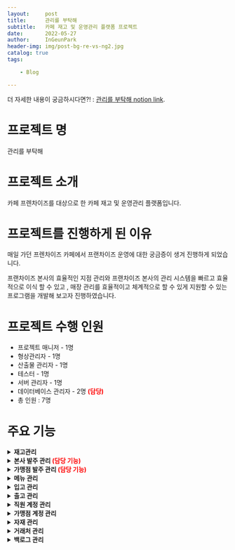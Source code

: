 ```yaml
---
layout:     post
title:      관리를 부탁해
subtitle:   카페 재고 및 운영관리 플랫폼 프로젝트
date:       2022-05-27
author:     InGeunPark
header-img: img/post-bg-re-vs-ng2.jpg
catalog: true
tags:

    - Blog

---
```


더 자세한 내용이 궁금하시다면?! : [관리를 부탁해 notion link](https://www.notion.so/c5422121f77a4cbaa35678d491d4f046).

# 프로젝트 명

관리를 부탁해



# 프로젝트 소개

카페 프렌차이즈를 대상으로 한 카페 재고 및 운영관리 플랫폼입니다.



# 프로젝트를 진행하게 된 이유

매일 가던 프렌차이즈 카페에서 프랜차이즈 운영에 대한 궁금증이 생겨 진행하게 되었습니다.

 프랜차이즈 본사의 효율적인 지점 관리와 프랜차이즈 본사의 관리 시스템을 빠르고 효율적으로 이식 할 수 있고 , 매장 관리를 효율적이고 체계적으로 할 수 있게 지원할 수 있는 프로그램을 개발해 보고자 진행하였습니다.



# 프로젝트 수행 인원

- 프로젝트 매니저 - 1명
- 형상관리자 - 1명
- 산출물 관리자 - 1명
- 테스터 - 1명
- 서버 관리자 - 1명
- 데이터베이스 관리자 -  2명 <font style="color:red; font-weight:bold">(담당)</font>
- 총 인원 : 7명



# 주요 기능

<details>
<summary style="font-weight:bold">재고관리</summary>
    <div markdown="1">
       	<ol>
        	물품을 등록, 수정, 삭제를 할 수 있습니다.
        </ol>
        <ol>
            바코드를 생성해줌으로써 관리의 효율성을 증대시켰습니다.
        </ol>
        <ol>
            거래처를 입력하고 입,출고 관리를 할 수 있습니다.
        </ol>
        <ol>
            과거 히스토리 내역을 확인함으로써 합리적인 의사결정을 할 수 있습니다.
        </ol>
        <ol>
            재고 분석을 함으로써 합리적인 재고생산계획을 세울 수 있습니다.
        </ol>
    </div>
</details>


<details>
<summary style="font-weight:bold">본사 발주 관리<font style="color:red"> (담당 기능)</font></summary>
    <div markdown="1">
		&nbsp;&nbsp;&nbsp;&nbsp;&nbsp;&nbsp; - 본사 직원은 원하는 상품을 원하는 수량만큼 발주합니다. <br>
		&nbsp;&nbsp;&nbsp;&nbsp;&nbsp;&nbsp; - 검색을 통해 발주 가능한 상품을 조회할 수 있습니다. <br>
		&nbsp;&nbsp;&nbsp;&nbsp;&nbsp;&nbsp; - 같은 상품에 대해 본사와 계약한 거래처를 선택할 수 있습니다. <br>
		&nbsp;&nbsp;&nbsp;&nbsp;&nbsp;&nbsp; - 발주 신청 후 거래처와 합의 후 발주 처리 상태를 변경할 수 있습니다. <br>
    </div>
</details>


<details>
<summary style="font-weight:bold">가맹점 발주 관리<font style="color:red"> (담당 기능)</font></summary>
    <div markdown="1">
		&nbsp;&nbsp;&nbsp;&nbsp;&nbsp;&nbsp; - 가맹점 직원은 원하는 상품을 원하는 수량만큼 발주합니다. <br>
		&nbsp;&nbsp;&nbsp;&nbsp;&nbsp;&nbsp; - 발주 신청 가능 물품 목록을 조회할 수 있습니다. <br>
		&nbsp;&nbsp;&nbsp;&nbsp;&nbsp;&nbsp; - 각 물품에 대한 설명과 이미지를 조회할 수 있습니다. <br>
		&nbsp;&nbsp;&nbsp;&nbsp;&nbsp;&nbsp; - 본사 직원은 가맹점 발주에 대해 승인 처리 할 수 있습니다. <br>
		&nbsp;&nbsp;&nbsp;&nbsp;&nbsp;&nbsp; - 가맹점은 발주 받은 물품에 대해 문제가 존재할 경우 이슈를 제기할 수 있습니다. <br>
		&nbsp;&nbsp;&nbsp;&nbsp;&nbsp;&nbsp; - 본사 직원은 가맹점이 제기한 이슈에 대해 확인하고 교환 처리해 줄 수 있습니다. <br>
    </div>
</details>


<details>
<summary style="font-weight:bold">메뉴 관리</summary>
    <div markdown="1">
		&nbsp;&nbsp;&nbsp;&nbsp;&nbsp;&nbsp; - 본사는 메뉴를 등록, 수정, 삭제, 상세보기를 할 수 있고 가맹점은 메뉴를 상세보기 할 수 있습니다. <br>
		&nbsp;&nbsp;&nbsp;&nbsp;&nbsp;&nbsp; - 메뉴를 생성해줌으로써 메뉴의 원재료를 조회할 수 있습니다. <br>
		&nbsp;&nbsp;&nbsp;&nbsp;&nbsp;&nbsp; - 가맹점은 원재료를 조회함으로써 발주 목록을 구성할 수 있습니다. <br>
    </div>
</details>


<details>
<summary style="font-weight:bold">입고 관리</summary>
    <div markdown="1">
		&nbsp;&nbsp;&nbsp;&nbsp;&nbsp;&nbsp; - 입고 관리 내 본사의 발주 버튼을 클릭하면 본사 발주 내역을 조회합니다. <br>
		&nbsp;&nbsp;&nbsp;&nbsp;&nbsp;&nbsp; - 본사 발주 “승인 완료” 처리 된 정보를 조회하여 해당 물품을 입고 목록에 추가합니다. <br>
		&nbsp;&nbsp;&nbsp;&nbsp;&nbsp;&nbsp; - 입고 목록 등록된 물품을 “입고 완료” 처리 시 처리 날짜가 등록됩니다. <br>
		&nbsp;&nbsp;&nbsp;&nbsp;&nbsp;&nbsp; - “입고 완료” 시 재고 관리 내 재고 수량이 추가되어 반영됩니다. <br>
		&nbsp;&nbsp;&nbsp;&nbsp;&nbsp;&nbsp; - “입고 완료” 시 재고 변경 내역에 정보가 추가됩니다. <br>
		&nbsp;&nbsp;&nbsp;&nbsp;&nbsp;&nbsp; - 재고 관리에서 해당 물품의 재고를 조회할 수 있습니다. <br>
		&nbsp;&nbsp;&nbsp;&nbsp;&nbsp;&nbsp; - 재고 변동 내역에서 재고의 입,출고 내역을 조회할 수 있습니다. <br>
    </div>
</details>


<details>
<summary style="font-weight:bold">출고 관리</summary>
    <div markdown="1">
		&nbsp;&nbsp;&nbsp;&nbsp;&nbsp;&nbsp; - 출고할 발주 목록을 조회할 수 있습니다. <br>
		&nbsp;&nbsp;&nbsp;&nbsp;&nbsp;&nbsp; - 승인 완료된 발주 목록을 조회하여 출고 목록에 추가할 수 있습니다. <br>
		&nbsp;&nbsp;&nbsp;&nbsp;&nbsp;&nbsp; - 출고 목록에서 발주 상세 정보를 조회할 수 있습니다. <br>
		&nbsp;&nbsp;&nbsp;&nbsp;&nbsp;&nbsp; - 발주 상세 정보에서 발주할 물품의 정보들을 조회할 수 있습니다. <br>
		&nbsp;&nbsp;&nbsp;&nbsp;&nbsp;&nbsp; - 발주 상세 정보에서 해당 발주에 대한 출고 처리상태를 수정할 수 있습니다. <br>
		&nbsp;&nbsp;&nbsp;&nbsp;&nbsp;&nbsp; - 출고 내역을 조회할 수 있습니다. <br>
    </div>
</details>


<details>
<summary style="font-weight:bold">직원 계정 관리</summary>
    <div markdown="1">
		&nbsp;&nbsp;&nbsp;&nbsp;&nbsp;&nbsp; - 프로그램을 사용하는 본사 직원 계정의 통합적 관리를 할 수 있습니다. <br>
		&nbsp;&nbsp;&nbsp;&nbsp;&nbsp;&nbsp; - 본사 관리자는 본사 직원 계정 생성을 할 수 있습니다. <br>
		&nbsp;&nbsp;&nbsp;&nbsp;&nbsp;&nbsp; - 본사 관리자는 본사 직원 계정 목록을 조회 할 수 있습니다.  <br>
		&nbsp;&nbsp;&nbsp;&nbsp;&nbsp;&nbsp; - 본사 관리자는 본사 직원 계정 정보를 수정 할 수 있습니다. <br>
		&nbsp;&nbsp;&nbsp;&nbsp;&nbsp;&nbsp; - 본사 관리자는 본사 직원 계정을 삭제 할 수 있습니다. <br>
		&nbsp;&nbsp;&nbsp;&nbsp;&nbsp;&nbsp; - 본사 관리자는 삭제된 복사 직원 계정을 복구 할 수 있습니다. <br>
    </div>
</details>


<details>
<summary style="font-weight:bold">가맹점 계정 관리</summary>
    <div markdown="1">
		&nbsp;&nbsp;&nbsp;&nbsp;&nbsp;&nbsp; - 프로그램을 사용하는 가맹점 대표자(점주), 직원 계정의 통합적 관리를 할 수 있습니다. <br>
		&nbsp;&nbsp;&nbsp;&nbsp;&nbsp;&nbsp; - 본사 관리자와 본사 가맹 계약팀 직원은 가맹점 대표자,  직원 계정 생성을 할 수 있습니다. <br>
		&nbsp;&nbsp;&nbsp;&nbsp;&nbsp;&nbsp; - 본사 관리자와 본사 가맹 계약팀 직원은 가맹점 대표자,  직원 계정 목록을 조회 할 수 있습니다. <br>
		&nbsp;&nbsp;&nbsp;&nbsp;&nbsp;&nbsp; - 본사 관리자와 본사 가맹 계약팀 직원은  가맹점 대표자, 직원 계정 정보를 수정 할 수 있습니다. <br>
		&nbsp;&nbsp;&nbsp;&nbsp;&nbsp;&nbsp; - 본사 관리자는 가맹점 대표자, 직원 계정을 삭제 할 수 있습니다. <br>
		&nbsp;&nbsp;&nbsp;&nbsp;&nbsp;&nbsp; - 본사 관리자는 삭제된 가맹점 대표자, 직원 계정을 복구 할 수 있습니다. <br>
    </div>
</details>


<details>
<summary style="font-weight:bold">자재 관리</summary>
    <div markdown="1">
		&nbsp;&nbsp;&nbsp;&nbsp;&nbsp;&nbsp; - 본사와, 가맹점이 발주 넣을 수 있는 자재를 생성할 수 있습니다. <br>
		&nbsp;&nbsp;&nbsp;&nbsp;&nbsp;&nbsp; - 거래처와 본사의 제품을 일치 시키는 매핑을 할 수 있습니다. <br>
		&nbsp;&nbsp;&nbsp;&nbsp;&nbsp;&nbsp; - 매핑된 제품을 목록  조회 할 수 있습니다. <br>
		&nbsp;&nbsp;&nbsp;&nbsp;&nbsp;&nbsp; - 자재 정보를 수정할 수 있습니다. <br>
		&nbsp;&nbsp;&nbsp;&nbsp;&nbsp;&nbsp; - 자재 정보를 삭제할 수 있습니다. <br>
		&nbsp;&nbsp;&nbsp;&nbsp;&nbsp;&nbsp; - 매핑할 거래처 목록을 불러 올 수 있습니다. <br>
        &nbsp;&nbsp;&nbsp;&nbsp;&nbsp;&nbsp; - 매핑할 자재 목록을 불러 올 수 있습니다. <br>
    </div>
</details>


<details>
<summary style="font-weight:bold">거래처 관리</summary>
    <div markdown="1">
		&nbsp;&nbsp;&nbsp;&nbsp;&nbsp;&nbsp; - 신규 거래처를 등록하고 계약 상태를 조회할 수 있습니다. <br>
		&nbsp;&nbsp;&nbsp;&nbsp;&nbsp;&nbsp; - 거래처 계약상품을 등록하고 관리할 수 있습니다. 
    </div>
</details>


<details>
<summary style="font-weight:bold">백로그 관리</summary>
    <div markdown="1">
		&nbsp;&nbsp;&nbsp;&nbsp;&nbsp;&nbsp; - 입고와 이슈출고의 데이터를 종합적으로 조회할 수 있습니다. <br>
		&nbsp;&nbsp;&nbsp;&nbsp;&nbsp;&nbsp; - 물품당 이슈발생 빈도와 각 물품 구매량 증/감소율 막대그래프를 통해 명시적으로 상태를 확인할 수 있고, 수발주 및 입출고 계획을 구상할 수 있습니다.
    </div>
</details>

